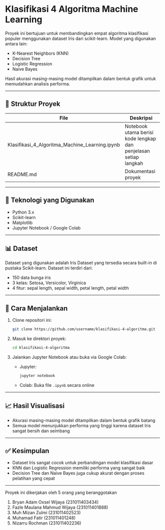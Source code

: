 # Klasifikasi 4 Algoritma Machine Learning

Proyek ini bertujuan untuk membandingkan empat algoritma klasifikasi populer menggunakan dataset Iris dari scikit-learn. Model yang digunakan antara lain:

- K-Nearest Neighbors (KNN)
- Decision Tree
- Logistic Regression
- Naive Bayes

Hasil akurasi masing-masing model ditampilkan dalam bentuk grafik untuk memudahkan analisis performa.

---

## 📁 Struktur Proyek

| File                                           | Deskripsi                                                                 |
|------------------------------------------------|---------------------------------------------------------------------------|
| Klasifikasi_4_Algoritma_Machine_Learning.ipynb | Notebook utama berisi kode lengkap dan penjelasan setiap langkah          |
| README.md                                      | Dokumentasi proyek                                                        |

---

## 🔧 Teknologi yang Digunakan

- Python 3.x
- Scikit-learn
- Matplotlib
- Jupyter Notebook / Google Colab

---

## 📊 Dataset

Dataset yang digunakan adalah Iris Dataset yang tersedia secara built-in di pustaka Scikit-learn. Dataset ini terdiri dari:

- 150 data bunga iris
- 3 kelas: Setosa, Versicolor, Virginica
- 4 fitur: sepal length, sepal width, petal length, petal width

---

## 🚀 Cara Menjalankan

1. Clone repositori ini:
   ```bash
   git clone https://github.com/username/klasifikasi-4-algoritma.git
   ```

2. Masuk ke direktori proyek:
   ```bash
   cd klasifikasi-4-algoritma
   ```

3. Jalankan Jupyter Notebook atau buka via Google Colab:
   - Jupyter:
     ```bash
     jupyter notebook
     ```
   - Colab: Buka file `.ipynb` secara online

---

## 📈 Hasil Visualisasi

- Akurasi masing-masing model ditampilkan dalam bentuk grafik batang
- Semua model menunjukkan performa yang tinggi karena dataset Iris sangat bersih dan seimbang

---

## ✅ Kesimpulan

- Dataset Iris sangat cocok untuk perbandingan model klasifikasi dasar
- KNN dan Logistic Regression memiliki performa yang sangat baik
- Decision Tree dan Naive Bayes juga cukup akurat dengan proses pelatihan yang cepat

---

Proyek ini dikerjakan oleh 5 orang yang beranggotakan 
1. Bryan Adam Oxsel Wijaya (231011403434)
2. Fazle Maulana Mahmud Wijaya (231011401888)
3. Muh Mizan Zulmi (231011402523)
4. Muhamad Fatir (231011401248)
5. Nizarru Rochman (231011402236) 
